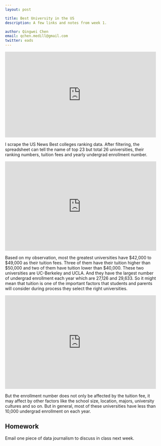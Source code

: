 ```yaml
---
layout: post

title: Best University in the US 
description: A few links and notes from week 1.

author: Qingwei Chen
email: qchen.medill@gmail.com
twitter: eads
---
```


<iframe width="499" height="283" seamless frameborder="0" scrolling="no" src="https://docs.google.com/spreadsheets/d/1tymfk8pAQ7lCTyvqkgQWIc8xnE90MruKPDFPkRJPNR8/pubchart?oid=976942509&amp;format=interactive"></iframe>

I scrape the US News Best colleges ranking data. After filtering, the spreadsheet can tell the name of top 23 but total 26 universities, their ranking numbers, tuition fees and yearly undergrad enrollment number. 

<iframe width="500" height="295" seamless frameborder="0" scrolling="no" src="https://docs.google.com/spreadsheets/d/1tymfk8pAQ7lCTyvqkgQWIc8xnE90MruKPDFPkRJPNR8/pubchart?oid=2087693512&amp;format=interactive"></iframe>

Based on my observation, most the greatest universities have $42,000 to $49,000 as their tuition fees. Three of them have their tuition higher than $50,000 and two of them have tuition lower than $40,000. These two universities are UC-Berkeley and UCLA. And they have the largest number of undergrad enrollment each year which are 27,126 and 29,633. So it might mean that tuition is one of the important factors that students and parents will consider during process they select the right universities. 

<iframe width="499" height="309" seamless frameborder="0" scrolling="no" src="https://docs.google.com/spreadsheets/d/1tymfk8pAQ7lCTyvqkgQWIc8xnE90MruKPDFPkRJPNR8/pubchart?oid=1555042919&amp;format=interactive"></iframe>

But the enrollment number does not only be affected by the tuition fee, it may affect by other factors like the school size, location, majors, university cultures and so on. But in general, most of these universities have less than 10,000 undergrad enrollment on each year.


## Homework

Email one piece of data journalism to discuss in class next week.
